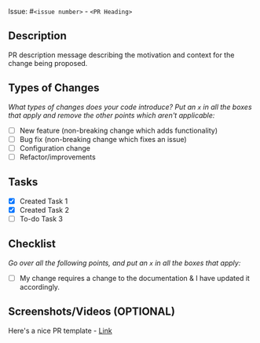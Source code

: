 Issue: #`<issue number>` - `<PR Heading>`

## Description

PR description message describing the motivation and context for the change being proposed.

## Types of Changes

_What types of changes does your code introduce? Put an `x` in all the boxes that apply and remove the other points which aren't applicable:_

- [ ] New feature (non-breaking change which adds functionality)
- [ ] Bug fix (non-breaking change which fixes an issue)
- [ ] Configuration change
- [ ] Refactor/improvements

## Tasks
  - [x] Created Task 1
  - [x] Created Task 2
  - [ ] To-do Task 3

## Checklist

_Go over all the following points, and put an `x` in all the boxes that apply:_

- [ ] My change requires a change to the documentation & I have updated it accordingly.

## Screenshots/Videos (OPTIONAL)

Here's a nice PR template - [Link](../../master/CONTRIBUTING.md#example-template-for-pr)
